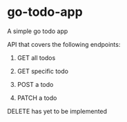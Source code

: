 # go-todo-app

A simple go todo app

API that covers the following endpoints:

1. GET all todos

2. GET specific todo

3. POST a todo

4. PATCH a todo

DELETE has yet to be implemented
